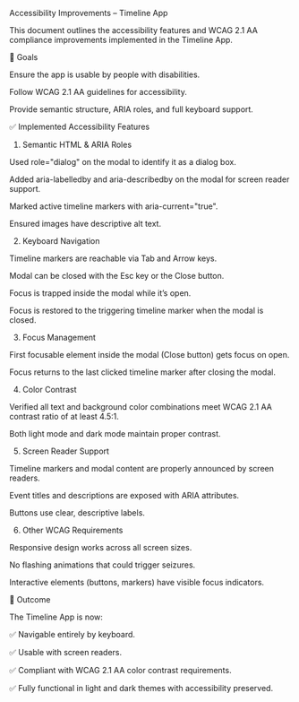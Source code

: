 Accessibility Improvements – Timeline App

This document outlines the accessibility features and WCAG 2.1 AA compliance improvements implemented in the Timeline App.

🎯 Goals

Ensure the app is usable by people with disabilities.

Follow WCAG 2.1 AA guidelines for accessibility.

Provide semantic structure, ARIA roles, and full keyboard support.

✅ Implemented Accessibility Features

1. Semantic HTML & ARIA Roles

Used role="dialog" on the modal to identify it as a dialog box.

Added aria-labelledby and aria-describedby on the modal for screen reader support.

Marked active timeline markers with aria-current="true".

Ensured images have descriptive alt text.

2. Keyboard Navigation

Timeline markers are reachable via Tab and Arrow keys.

Modal can be closed with the Esc key or the Close button.

Focus is trapped inside the modal while it’s open.

Focus is restored to the triggering timeline marker when the modal is closed.

3. Focus Management

First focusable element inside the modal (Close button) gets focus on open.

Focus returns to the last clicked timeline marker after closing the modal.

4. Color Contrast

Verified all text and background color combinations meet WCAG 2.1 AA contrast ratio of at least 4.5:1.

Both light mode and dark mode maintain proper contrast.

5. Screen Reader Support

Timeline markers and modal content are properly announced by screen readers.

Event titles and descriptions are exposed with ARIA attributes.

Buttons use clear, descriptive labels.

6. Other WCAG Requirements

Responsive design works across all screen sizes.

No flashing animations that could trigger seizures.

Interactive elements (buttons, markers) have visible focus indicators.

🚀 Outcome

The Timeline App is now:

✅ Navigable entirely by keyboard.

✅ Usable with screen readers.

✅ Compliant with WCAG 2.1 AA color contrast requirements.

✅ Fully functional in light and dark themes with accessibility preserved.